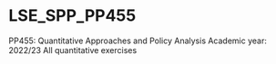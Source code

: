# LSE_SPP_PP455
PP455: Quantitative Approaches and Policy Analysis
Academic year: 2022/23
All quantitative exercises
